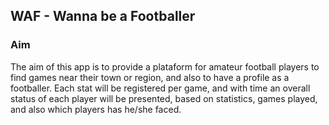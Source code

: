 ## WAF - Wanna be a Footballer

### Aim

The aim of this app is to provide a plataform for amateur football players to find games near their
town or region, and also to have a profile as a footballer. Each stat will be registered per game,
and with time an overall status of each player will be presented, based on statistics, games played,
and also which players has he/she faced.